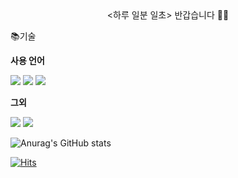 <div align=center> <하루 일분 일초> 반갑습니다 🙇‍♂️ </div>

<p>

📚기술 <br />

**사용 언어** <br />

<img src="https://img.shields.io/badge/HTML-E34F26?style=flat&logo=HTML5&logoColor=white"> <img src="https://img.shields.io/badge/CSS-1572B6?style=flat&logo=CSS3&logoColor=white"> <img src="https://img.shields.io/badge/Python-3776AB?style=flat&logo=Python&logoColor=white">
<br />

**그외** <br />

<img src="https://img.shields.io/badge/Git-F05032?style=flat&logo=Git&logoColor=white">   <img src="https://img.shields.io/badge/GitHub-181717?style=flat&logo=GitHub&logoColor=white"> <br />

![Anurag's GitHub stats](https://github-readme-stats.vercel.app/api?username=Jobyeongjin&show_icons=true&theme=moltack)


[![Hits](https://hits.seeyoufarm.com/api/count/incr/badge.svg?url=https%3A%2F%2Fgithub.com%2FJobyeongjin&count_bg=%2379C83D&title_bg=%23555555&icon=&icon_color=%23E7E7E7&title=hits&edge_flat=false)](https://hits.seeyoufarm.com)

</p>
